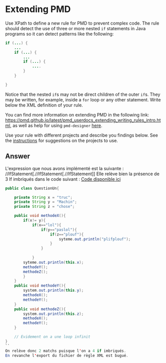 # Extending PMD

Use XPath to define a new rule for PMD to prevent complex code. The rule should detect the use of three or more nested `if` statements in Java programs so it can detect patterns like the following:

```Java
if (...) {
    ...
    if (...) {
        ...
        if (...) {
            ....
        }
    }

}
```
Notice that the nested `if`s may not be direct children of the outer `if`s. They may be written, for example, inside a `for` loop or any other statement.
Write below the XML definition of your rule.

You can find more information on extending PMD in the following link: https://pmd.github.io/latest/pmd_userdocs_extending_writing_rules_intro.html, as well as help for using `pmd-designer` [here](https://github.com/selabs-ur1/VV-TP2/blob/master/exercises/designer-help.md).

Use your rule with different projects and describe you findings below. See the [instructions](../sujet.md) for suggestions on the projects to use.

## Answer

L'expression que nous avons implémenté est la suivante :
//IfStatement[.//IfStatement[.//IfStatement]]
Elle relève bien la présence de 3 If imbriqués dans le code suivant : 
[Code disponible ici](exercises/QuestionUn.java) 

```java
public class QuestionUn{

    private String x = "truc";
    private String y = "Machin";
    private String z = "chose";

    public void methodeX(){
        if(x!= y){
            if(x=="lol"){
                if(y=="paslol"){
                    if(z=="plouf"){
                        syteme.out.println("plifplouf");
                    }
                }
        
            }
        syteme.out.println(this.x);
        methodeY();
        methodeZ();
        }
    }
    public void methodeY(){
        system.out.println(this.y);
        methodeX();
        methodeY();
    }
    public void methodeZ(){
        system.out.println(this.z);
        methodeX();
        methodeY();
    }

    // Evidement on a une loop infinit
}
``
On relève donc 2 matchs puisque l'on a 4 if imbriqués. 
En revanche l'export du fichier de règle XML est bugué.

